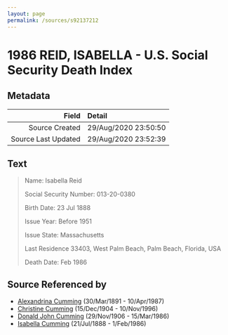 ```yaml
---
layout: page
permalink: /sources/s92137212
---
```


# 1986 REID, ISABELLA - U.S. Social Security Death Index

## Metadata
Field | Detail
---:|:---
Source Created | 29/Aug/2020 23:50:50
Source Last Updated | 29/Aug/2020 23:52:39

## Text

> Name: Isabella Reid
>
> Social Security Number: 013-20-0380
>
> Birth Date: 23 Jul 1888
>
> Issue Year: Before 1951
>
> Issue State: Massachusetts
>
> Last Residence 33403, West Palm Beach, Palm Beach, Florida, USA
>
> Death Date: Feb 1986
>

## Source Referenced by

* [Alexandrina Cumming](../people/@57186713@-alexandrina-cumming-b1891-3-30-d1987-4-10.md) (30/Mar/1891 - 10/Apr/1987)
* [Christine Cumming](../people/@24328630@-christine-cumming-b1904-12-15-d1996-11-10.md) (15/Dec/1904 - 10/Nov/1996)
* [Donald John Cumming](../people/@22331378@-donald-john-cumming-b1906-11-29-d1986-3-15.md) (29/Nov/1906 - 15/Mar/1986)
* [Isabella Cumming](../people/@84684994@-isabella-cumming-b1888-7-21-d1986-2-1.md) (21/Jul/1888 - 1/Feb/1986)
